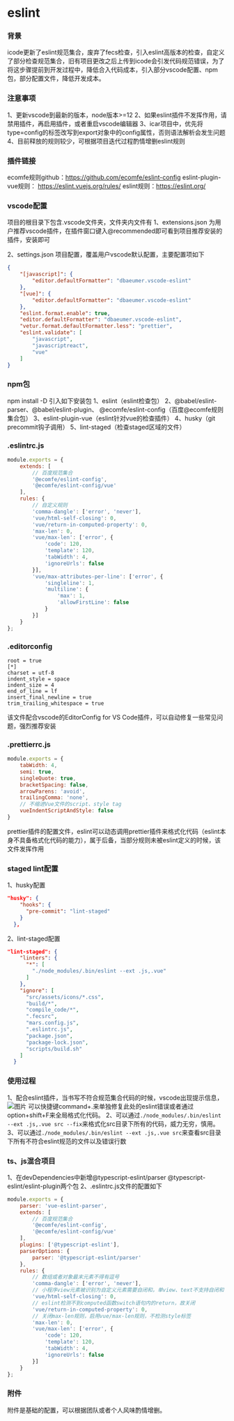 ﻿# eslint

### 背景
icode更新了eslint规范集合，废弃了fecs检查，引入eslint高版本的检查，自定义了部分检查规范集合，旧有项目更改之后上传到icode会引发代码规范错误，为了将这步骤提前到开发过程中，降低合入代码成本，引入部分vscode配置、npm包，部分配置文件，降低开发成本。

### 注意事项
1、更新vscode到最新的版本，node版本>=12
2、如果eslint插件不发挥作用，请禁用插件，再启用插件，或者重启vscode编辑器
3、icar项目中，优先将type=config的标签改写到export对象中的config属性，否则语法解析会发生问题
4、目前释放的规则较少，可根据项目迭代过程酌情增删eslint规则


### 插件链接

ecomfe规则github：https://github.com/ecomfe/eslint-config
eslint-plugin-vue规则： https://eslint.vuejs.org/rules/
eslint规则：https://eslint.org/

### vscode配置
项目的根目录下包含.vscode文件夹，文件夹内文件有
1、extensions.json
为用户推荐vscode插件，在插件窗口键入@recommended即可看到项目推荐安装的插件，安装即可

2、settings.json
项目配置，覆盖用户vscode默认配置，主要配置项如下
```json
{
    "[javascript]": {
        "editor.defaultFormatter": "dbaeumer.vscode-eslint"
    },
    "[vue]": {
        "editor.defaultFormatter": "dbaeumer.vscode-eslint"
    },
    "eslint.format.enable": true,
    "editor.defaultFormatter": "dbaeumer.vscode-eslint",
    "vetur.format.defaultFormatter.less": "prettier",
    "eslint.validate": [
        "javascript",
        "javascriptreact",
        "vue"
    ]
}
```

### npm包
npm install -D 引入如下安装包
1、eslint（eslint检查包）
2、@babel/eslint-parser、@babel/eslint-plugin、 @ecomfe/eslint-config（百度@ecomfe规则集合包）
3、eslint-plugin-vue（eslint针对vue的检查插件）
4、husky（git precommit钩子调用）
5、lint-staged（检查staged区域的文件）

### .eslintrc.js
```js
module.exports = {
    extends: [
        // 百度规范集合
        '@ecomfe/eslint-config',
        '@ecomfe/eslint-config/vue'
    ],
    rules: {
        // 自定义规则
        'comma-dangle': ['error', 'never'],
        'vue/html-self-closing': 0,
        'vue/return-in-computed-property': 0,
        'max-len': 0,
        'vue/max-len': ['error', {
            'code': 120,
            'template': 120,
            'tabWidth': 4,
            'ignoreUrls': false
        }],
        'vue/max-attributes-per-line': ['error', {
            'singleline': 1,
            'multiline': {
                'max': 1,
                'allowFirstLine': false
            }
        }]
    }
};

```

### .editorconfig
```
root = true
[*]
charset = utf-8
indent_style = space
indent_size = 4
end_of_line = lf
insert_final_newline = true
trim_trailing_whitespace = true
```
该文件配合vscode的EditorConfig for VS Code插件，可以自动修复一些常见问题，强烈推荐安装

### .prettierrc.js
```js
module.exports = {
    tabWidth: 4,
    semi: true,
    singleQuote: true,
    bracketSpacing: false,
    arrowParens: 'avoid',
    trailingComma: 'none',
    // 不缩进Vue文件的script、style tag
    vueIndentScriptAndStyle: false
}
```
prettier插件的配置文件，eslint可以动态调用prettier插件来格式化代码（eslint本身不具备格式化代码的能力），属于后备，当部分规则未被eslint定义的时候，该文件发挥作用

### staged lint配置
1、husky配置
```json
"husky": {
    "hooks": {
      "pre-commit": "lint-staged"
    }
  },
```
2、lint-staged配置
```json
"lint-staged": {
    "linters": {
      "*": [
        "./node_modules/.bin/eslint --ext .js,.vue"
      ]
    },
    "ignore": [
      "src/assets/icons/*.css",
      "build/*",
      "compile_code/*",
      ".fecsrc",
      "mars.config.js",
      ".eslintrc.js",
      "package.json",
      "package-lock.json",
      "scripts/build.sh"
    ]
  }
```

### 使用过程
1、配合eslint插件，当书写不符合规范集合代码的时候，vscode出现提示信息，
![图片](https://agroup-bos-bj.cdn.bcebos.com/bj-6342298c2d62dbfa9c7132338f233f255a3d9de1)
可以快捷键command+.来单独修复此处的eslint错误或者通过option+shift+F来全局格式化代码。
2、可以通过`./node_modules/.bin/eslint --ext .js,.vue src --fix`来格式化src目录下所有的代码，威力无穷，慎用。
3、可以通过`./node_modules/.bin/eslint --ext .js,.vue src`来查看src目录下所有不符合eslint规范的文件以及错误行数

### ts、js混合项目
1、在devDependencies中新增@typescript-eslint/parser @typescript-eslint/eslint-plugin两个包
2、.eslintrc.js文件的配置如下
```js
module.exports = {
    parser: 'vue-eslint-parser',
    extends: [
        // 百度规范集合
        '@ecomfe/eslint-config',
        '@ecomfe/eslint-config/vue'
    ],
    plugins: ['@typescript-eslint'],
    parserOptions: {
        parser: '@typescript-eslint/parser'
    },
    rules: {
        // 数组或者对象最末元素不得有逗号
        'comma-dangle': ['error', 'never'],
        // 小程序view元素被识别为自定义元素需要自闭和，单view、text不支持自闭和
        'vue/html-self-closing': 0,
        // eslint检测不到computed函数switch语句内的return，故关闭
        'vue/return-in-computed-property': 0,
        // 关闭max-len规则，启用vue/max-len规则，不检测style标签
        'max-len': 0,
        'vue/max-len': ['error', {
            'code': 120,
            'template': 120,
            'tabWidth': 4,
            'ignoreUrls': false
        }]
    }
};
```

### 附件
附件是基础的配置，可以根据团队或者个人风味酌情增删。

